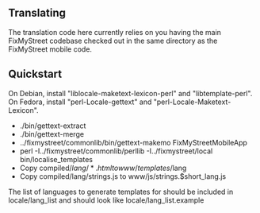 Translating
-----------
The translation code here currently relies on you having the main
FixMyStreet codebase checked out in the same directory as the
FixMyStreet mobile code.

Quickstart
----------
On Debian, install "liblocale-maketext-lexicon-perl" and
"libtemplate-perl". On Fedora, install "perl-Locale-gettext" and
"perl-Locale-Maketext-Lexicon".

- ./bin/gettext-extract
- ./bin/gettext-merge
- ../fixmystreet/commonlib/bin/gettext-makemo FixMyStreetMobileApp
- perl -I../fixmystreet/commonlib/perllib -I../fixmystreet/local bin/localise_templates
- Copy compiled/$lang/*.html to www/templates/$lang
- Copy compiled/lang/strings.js to www/js/strings.$short_lang.js

The list of languages to generate templates for should be included in
locale/lang_list and should look like locale/lang_list.example
